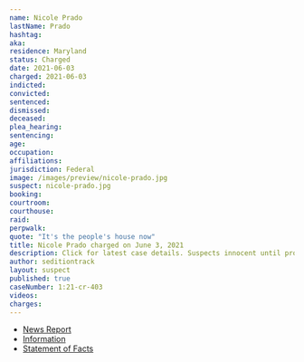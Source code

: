 ```yaml
---
name: Nicole Prado
lastName: Prado
hashtag:
aka:
residence: Maryland
status: Charged
date: 2021-06-03
charged: 2021-06-03
indicted:
convicted: 
sentenced: 
dismissed: 
deceased:
plea_hearing:
sentencing:
age:
occupation:
affiliations:
jurisdiction: Federal
image: /images/preview/nicole-prado.jpg
suspect: nicole-prado.jpg
booking:
courtroom:
courthouse:
raid:
perpwalk:
quote: "It's the people's house now"
title: Nicole Prado charged on June 3, 2021
description: Click for latest case details. Suspects innocent until proven guilty.
author: seditiontrack
layout: suspect
published: true
caseNumber: 1:21-cr-403
videos:
charges:
---
```

- [News Report](https://www.wusa9.com/article/news/national/capitol-riots/meet-the-new-congresswoman-friends-instagram-post-leads-to-womans-capitol-riot-arrest-nicole-prado-trump-gaithersburg/65-f436d15e-6d06-462d-9a94-5ac2d9ea4e11)
- [Information](https://www.justice.gov/usao-dc/case-multi-defendant/file/1404496/download)
- [Statement of Facts](https://www.justice.gov/opa/case-multi-defendant/file/1404706/download)
